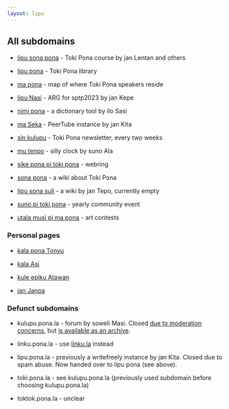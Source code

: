 ```yaml
---
layout: lipu
---
```


## All subdomains

* [lipu sona pona](https://lipu-sona.pona.la) - Toki Pona course by jan Lentan and others

* [lipu pona](https://lipu.pona.la) - Toki Pona library

* [ma pona](https://ma.pona.la) - map of where Toki Pona speakers reside

* [lipu Nasi](https://nasi.pona.la) - ARG for sptp2023 by jan Kepe

* [nimi pona](https://nimi.pona.la) - a dictionary tool by ilo Sasi

* [ma Seka](https://seka.pona.la) - PeerTube instance by jan Kita

* [sin kulupu](https://sin-kulupu.pona.la) - Toki Pona newsletter, every two weeks

* [mu tenpo](https://mutenpo.pona.la) - silly clock by suno Ala

* [sike pona pi toki pona](https://sike.pona.la) - webring

* [sona pona](https://sona.pona.la) - a wiki about Toki Pona

* [lipu sona suli](https://sona-suli.pona.la) - a wiki by jan Tepo, currently empty

* [suno pi toki pona](https://suno.pona.la) - yearly community event

* [utala musi pi ma pona](http://utala.pona.la/) - art contests

### Personal pages

* [kala pona Tonyu](https://kala.li.pona.la)

* [kala Asi](https://kala-asi.li.pona.la)

* [kule epiku Atawan](https://lipu-pi-ijo-pi-toki.pona.la)

* [jan Janpa](https://janpa.li.pona.la)

### Defunct subdomains

* kulupu.pona.la - forum by soweli Masi. Closed [due to moderation concerns](https://web.archive.org/web/20231114030939/https://kulupu.pona.la/d/155-notice-of-the-shutdown-of-kulupu-lipu-pona-until-further-notice), but [is available as an archive](https://archive.org/details/kulupu.pona.la).

* linku.pona.la - use [linku.la](https://linku.la) instead

* lipu.pona.la - previously a writefreely instance by jan Kita. Closed due to spam abuse. Now handed over to lipu pona (see above).

* toki.pona.la - see kulupu.pona.la (previously used subdomain before choosing kulupu.pona.la)

* toktok.pona.la - unclear

